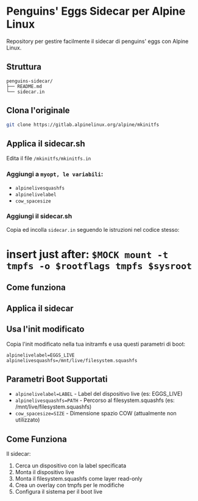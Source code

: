 # Penguins' Eggs Sidecar per Alpine Linux

Repository per gestire facilmente il sidecar di penguins' eggs con Alpine Linux.

## Struttura

```
penguins-sidecar/
├── README.md
└── sidecar.in 
```
## Clona l'originale
```bash
git clone https://gitlab.alpinelinux.org/alpine/mkinitfs 
```

## Applica il sidecar.sh
Edita il file `/mkinitfs/mkinitfs.in`

### Aggiungi a `myopt, le variabili`:
- `alpinelivesquashfs`
- `alpinelivelabel`
- `cow_spacesize`

### Aggiungi il sidecar.sh
Copia ed incolla `sidecar.in` seguendo le istruzioni nel codice stesso:

# insert just after: `$MOCK mount -t tmpfs -o $rootflags tmpfs $sysroot`

## Come funziona


## Applica il sidecar

## Usa l'init modificato
Copia l'init modificato nella tua initramfs e usa questi parametri di boot:
```
alpinelivelabel=EGGS_LIVE alpinelivesquashfs=/mnt/live/filesystem.squashfs
```

## Parametri Boot Supportati

- `alpinelivelabel=LABEL` - Label del dispositivo live (es: EGGS_LIVE)
- `alpinelivesquashfs=PATH` - Percorso al filesystem.squashfs (es: /mnt/live/filesystem.squashfs)
- `cow_spacesize=SIZE` - Dimensione spazio COW (attualmente non utilizzato)

## Come Funziona

Il sidecar:
1. Cerca un dispositivo con la label specificata
2. Monta il dispositivo live
3. Monta il filesystem.squashfs come layer read-only
4. Crea un overlay con tmpfs per le modifiche
5. Configura il sistema per il boot live
